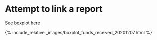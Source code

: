 # Attempt to link a report

See boxplot [here](images/boxplot_funds_received_20201207.html)

{% include_relative _images/boxplot_funds_received_20201207.html %}